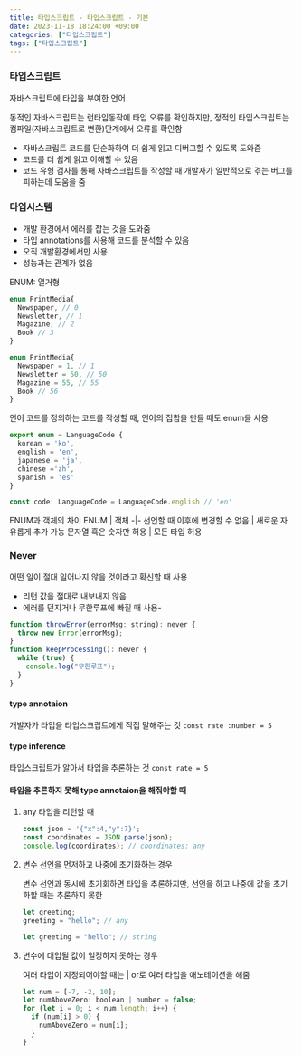 ```yaml
---
title: 타입스크립트 - 타입스크립트 - 기본
date: 2023-11-18 18:24:00 +09:00
categories: ["타입스크립트"]
tags: ["타입스크립트"]
---
```


### 타입스크립트

자바스크립트에 타입을 부여한 언어

동적인 자바스크립트는 런타임동작에 타입 오류를 확인하지만,
정적인 타입스크립트는 컴파일(자바스크립트로 변환)단계에서 오류를 확인함

- 자바스크립트 코드를 단순화하여 더 쉽게 읽고 디버그할 수 있도록 도와줌
- 코드를 더 쉽게 읽고 이해할 수 있음
- 코드 유형 검사를 통해 자바스크립트를 작성할 때 개발자가 일반적으로 겪는 버그를 피하는데 도움을 줌

### 타입시스템

- 개발 환경에서 에러를 잡는 것을 도와줌
- 타입 annotations를 사용해 코드를 분석할 수 있음
- 오직 개발환경에서만 사용
- 성능과는 관계가 없음

ENUM: 열거형

```js
enum PrintMedia{
  Newspaper, // 0
  Newsletter, // 1
  Magazine, // 2
  Book // 3
}
```

```js
enum PrintMedia{
  Newspaper = 1, // 1
  Newsletter = 50, // 50
  Magazine = 55, // 55
  Book // 56
}
```

언어 코드를 정의하는 코드를 작성할 때, 언어의 집합을 만들 때도 enum을 사용

```js
export enum = LanguageCode {
  korean = 'ko',
  english = 'en',
  japanese = 'ja',
  chinese ='zh',
  spanish = 'es'
}

const code: LanguageCode = LanguageCode.english // 'en'
```

ENUM과 객체의 차이
ENUM | 객체
-|-
선언할 때 이후에 변경할 수 없음 | 새로운 자유롭게 추가 가능
문자열 혹은 숫자만 허용 | 모든 타입 허용

### Never

어떤 일이 절대 일어나지 않을 것이라고 확신할 때 사용

- 리턴 값을 절대로 내보내지 않음
- 에러를 던지거나 무한루프에 빠질 때 사용-

```js
function throwError(errorMsg: string): never {
  throw new Error(errorMsg);
}
function keepProcessing(): never {
  while (true) {
    console.log("무한루프");
  }
}
```

#### type annotaion

개발자가 타입을 타입스크립트에게 직접 말해주는 것
`const rate :number = 5`

#### type inference

타입스크립트가 알아서 타입을 추론하는 것
`const rate = 5`

#### 타입을 추론하지 못해 type annotaion을 해줘야할 때

1. any 타입을 리턴할 때

   ```js
   const json = '{"x":4,"y":7}';
   const coordinates = JSON.parse(json);
   console.log(coordinates); // coordinates: any
   ```

2. 변수 선언을 먼저하고 나중에 초기화하는 경우

   변수 선언과 동시에 초기회하면 타입을 추론하지만, 선언을 하고 나중에 값을 초기화할 때는 추론하지 못한

   ```js
   let greeting;
   greeting = "hello"; // any

   let greeting = "hello"; // string
   ```

3. 변수에 대입될 값이 일정하지 못하는 경우

   여러 타입이 지정되어야할 때는 | or로 여러 타입을 애노테이션을 해줌

   ```js
   let num = [-7, -2, 10];
   let numAboveZero: boolean | number = false;
   for (let i = 0; i < num.length; i++) {
     if (num[i] > 0) {
       numAboveZero = num[i];
     }
   }
   ```
